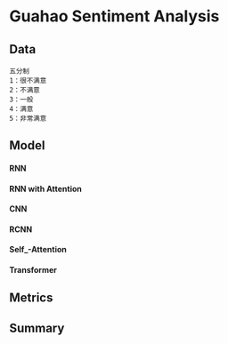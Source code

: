 # Guahao Sentiment Analysis

## Data
```
五分制
1：很不满意
2：不满意
3：一般
4：满意
5：非常满意 

```


## Model
#### RNN

#### RNN with Attention

#### CNN

#### RCNN

#### Self_-Attention

#### Transformer

## Metrics

## Summary


